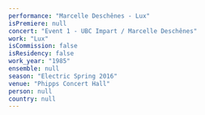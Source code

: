 ```yaml
---
performance: "Marcelle Deschênes - Lux"
isPremiere: null
concert: "Event 1 - UBC Impart / Marcelle Deschênes"
work: "Lux"
isCommission: false
isResidency: false
work_year: "1985"
ensemble: null
season: "Electric Spring 2016"
venue: "Phipps Concert Hall"
person: null
country: null
---
```


